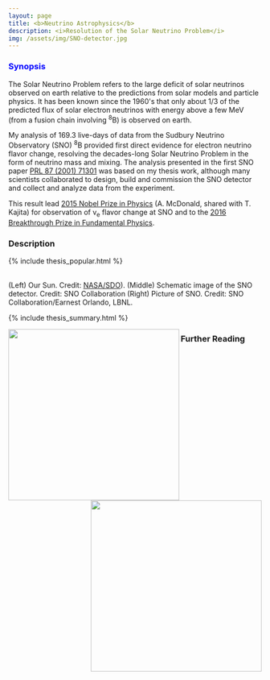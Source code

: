 ```yaml
---
layout: page
title: <b>Neutrino Astrophysics</b>
description: <i>Resolution of the Solar Neutrino Problem</i>
img: /assets/img/SNO-detector.jpg
---
```


<h3><span style="color:blue">Synopsis</span></h3>

The Solar Neutrino Problem refers to the large deficit of solar neutrinos observed on earth relative to the predictions from solar models and particle physics. It has been known since the 1960's that only about 1/3 of the predicted flux of solar electron neutrinos with energy above a few MeV (from a fusion chain involving <sup>8</sup>B) is observed on earth.

My analysis of 169.3 live-days of data from the Sudbury Neutrino Observatory (SNO) <sup>8</sup>B provided first direct evidence for electron neutrino flavor change, resolving the decades-long Solar Neutrino Problem in the form of neutrino mass and mixing. The analysis presented in the first SNO paper [PRL 87 (2001) 71301](https://arxiv.org/abs/nucl-ex/0106015) was based on my thesis work, although many scientists collaborated to design, build and commission the SNO detector and collect and analyze data from the experiment.

This result lead [2015 Nobel Prize in Physics](https://www.nobelprize.org/nobel_prizes/physics/laureates/2015/index.html) (A. McDonald, shared with T. Kajita) for observation of v<sub>e</sub> flavor change at SNO and to the [2016 Breakthrough Prize in Fundamental Physics](https://breakthroughprize.org/Laureates/1/L151).

<h3>Description</h3>

{% include thesis_popular.html %}

<div class="img_row">
    <img class="col one left" src="{{ site.baseurl }}/assets/img/SNO-sun.jpg" alt="" title="Our Sun"/>
    <img class="col one left" src="{{ site.baseurl }}/assets/img/SNO-schematic.gif" alt="" title="Schematic image of the SNO detector"/>
    <img class="col one left" src="{{ site.baseurl }}/assets/img/SNO-detector.jpg" alt="" title="SNO detector"/>
</div>
<div class="col three caption">
    (Left) Our Sun. Credit: <a href="https://www.nasa.gov/feature/sdo-shows-active-regions-across-front-of-sun">NASA/SDO</a>). (Middle) Schematic image of the SNO detector. Credit: SNO Collaboration (Right) Picture of SNO. Credit: SNO Collaboration/Earnest Orlando, LBNL.
</div>

{% include thesis_summary.html %}

<img align="left" width="340px" src="{{ site.baseurl }}/assets/img/SNO-flux_numutau.png" alt="" title="example image"/>
<img align="right" width="340px" src="{{ site.baseurl }}/assets/img/SNO-flux_nutotal.png" alt="" title="example image"/>

<h3>Further Reading</h3>
